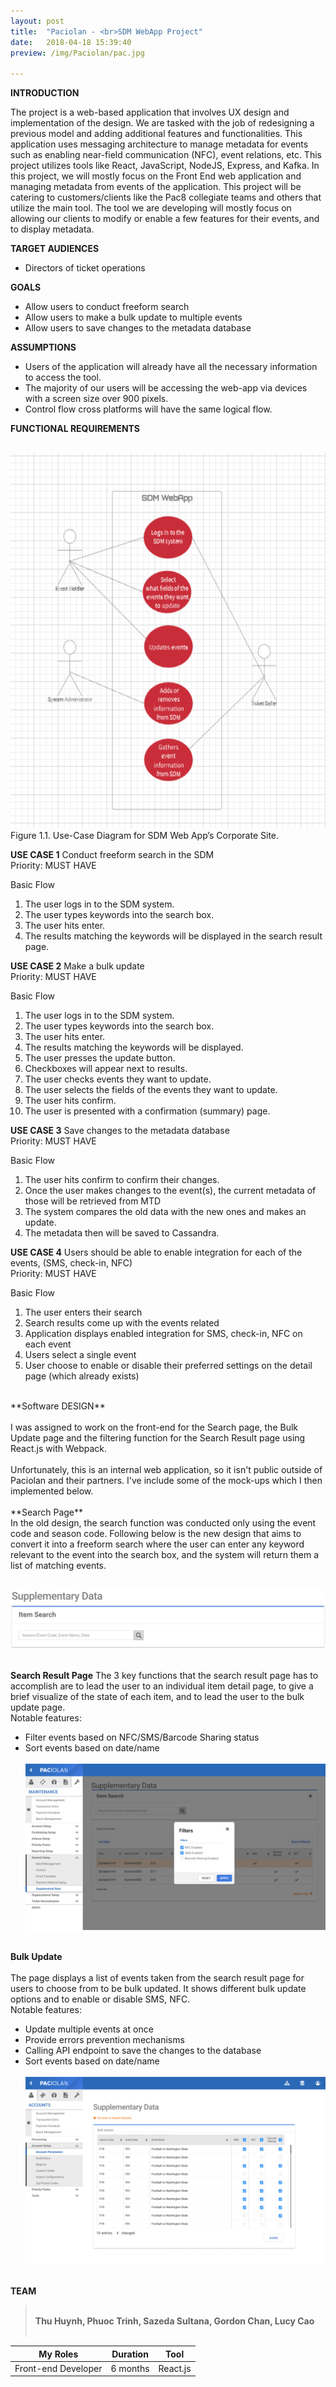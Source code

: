 ```yaml
---
layout: post
title:  "Paciolan - <br>SDM WebApp Project"
date:   2018-04-18 15:39:40
preview: /img/Paciolan/pac.jpg

---
```

 
**INTRODUCTION**<br>
 
The project is a web-based application that involves UX design and implementation of the design. We are tasked with the job of redesigning a previous model and adding additional features and functionalities. This application uses messaging architecture to manage metadata for events such as enabling near-field communication (NFC), event relations, etc. This project utilizes tools like React, JavaScript, NodeJS, Express, and Kafka. In this project, we will mostly focus on the Front End web application and managing metadata from events of the application. This project will be catering to customers/clients like the Pac8 collegiate teams and others that utilize the main tool. The tool we are developing will mostly focus on allowing our clients to modify or enable a few features for their events, and to display metadata.<br>

**TARGET AUDIENCES**
- Directors of ticket operations<br>

**GOALS**<br>
- Allow users to conduct freeform search
- Allow users to make a bulk update to multiple events
- Allow users to save changes to the metadata database<br> 

**ASSUMPTIONS**<br>
- Users of the application will already have all the necessary information to access the tool.
- The majority of our users will be accessing the web-app via devices with a screen size over 900 pixels.
- Control flow cross platforms will have the same logical flow.<br>

**FUNCTIONAL REQUIREMENTS**<br> <br>

<img src="/img/Paciolan/useCase.png" height="600"/> <br>
Figure 1.1. Use-Case Diagram for SDM Web App’s Corporate Site.

**USE CASE 1**   Conduct freeform search in the SDM<br>
Priority: MUST HAVE

Basic Flow
1.	The user logs in to the SDM system.
2.	The user types keywords into the search box.
3.	The user hits enter.
4.	The results matching the keywords will be displayed in the search result page. 



**USE CASE 2**   Make a bulk update<br>
Priority: MUST HAVE

Basic Flow
1.	The user logs in to the SDM system.
2.	The user types keywords into the search box.
3.	The user hits enter.
4.	The results matching the keywords will be displayed. 
5.	The user presses the update button.
6.	Checkboxes will appear next to results.
7.	The user checks events they want to update.
8.	The user selects the fields of the events they want to update.
9.	The user hits confirm.
10.	The user is presented with a confirmation (summary) page.



**USE CASE 3**   Save changes to the metadata database<br>
Priority: MUST HAVE

Basic Flow
1.	The user hits confirm to confirm their changes.
2.	Once the user makes changes to the event(s), the current metadata of those will be retrieved from MTD
3.	The system compares the old data with the new ones and makes an update.
4.	The metadata then will be saved to Cassandra.


**USE CASE 4**  Users should be able to enable integration for each of the events, (SMS, check-in, NFC)<br>
Priority: MUST HAVE

Basic Flow
1.	The user enters their search
2.	Search results come up with the events related
3.	Application displays enabled integration for SMS, check-in, NFC on each event
4.	Users select a single event
5.	User choose to enable or disable their preferred settings on the detail page (which already exists)


<br>
**Software DESIGN**<br><br>
I was assigned to work on the front-end for the Search page, the Bulk Update page and the filtering function for the Search Result page using React.js with Webpack. <br><br>
Unfortunately, this is an internal web application, so it isn't public outside of Paciolan and their partners. I've include some of the mock-ups which I then implemented below.<br><br>
**Search Page**<br> 
In the old design, the search function was conducted only using the event code and season code. Following below is the new design that aims to convert it into a freeform search where the user can enter any keyword relevant to the event into the search box, and the system will return them a list of matching events. <br><br>

<img src="/img/Paciolan/search.png"/> <br><br>

**Search Result Page** 
The 3 key functions that the search result page has to accomplish are to lead the user to an individual item detail page, to give a brief visualize of the state of each item, and to lead the user to the bulk update page. <br>
Notable features: 
- Filter events based on NFC/SMS/Barcode Sharing status
- Sort events based on date/name <br><br>
<img src="/img/Paciolan/filter.png"/> <br><br>

**Bulk Update**<br><br>
The page displays a list of events taken from the search result page for users to choose from to be bulk updated. It shows different bulk update options and to enable or disable SMS, NFC. <br>
Notable features: 
- Update multiple events at once
- Provide errors prevention mechanisms
- Calling API endpoint to save the changes to the database
- Sort events based on date/name <br><br>
<img src="/img/Paciolan/bulk.png"/> <br><br>

**TEAM** <br>
><br>**Thu Huynh, Phuoc Trinh, Sazeda Sultana, Gordon Chan, Lucy Cao**<br><br>

|    My Roles    | Duration |    Tool     |
| :------------: | :------: | :---------: |
| Front-end Developer | 6 months  |    React.js    |


<br>
